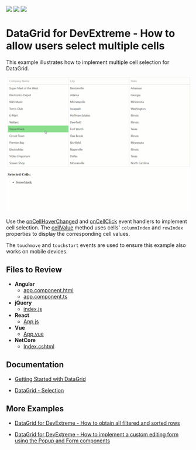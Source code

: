 <!-- default badges list -->
![](https://img.shields.io/endpoint?url=https://codecentral.devexpress.com/api/v1/VersionRange/486527353/21.2.4%2B)
[![](https://img.shields.io/badge/Open_in_DevExpress_Support_Center-FF7200?style=flat-square&logo=DevExpress&logoColor=white)](https://supportcenter.devexpress.com/ticket/details/T1085435)
[![](https://img.shields.io/badge/📖_How_to_use_DevExpress_Examples-e9f6fc?style=flat-square)](https://docs.devexpress.com/GeneralInformation/403183)
<!-- default badges end -->
# DataGrid for DevExtreme - How to allow users select multiple cells

This example illustrates how to implement multiple cell selection for DataGrid.

![Multiple Cell Selection](multiple-cell-selection.gif)

Use the [onCellHoverChanged](https://js.devexpress.com/Documentation/ApiReference/UI_Components/dxDataGrid/Configuration/#onCellHoverChanged) and [onCellClick](https://js.devexpress.com/Documentation/ApiReference/UI_Components/dxDataGrid/Configuration/#onCellClick) event handlers to implement cell selection. The [cellValue](https://js.devexpress.com/Documentation/ApiReference/UI_Components/dxDataGrid/Methods/#cellValuerowIndex_visibleColumnIndex_value) method uses cells' `columnIndex` and `rowIndex` properties to display the corresponding cell values.

The `touchmove` and `touchstart` events are used to ensure this example also works on mobile devices.

## Files to Review

- **Angular**
    - [app.component.html](Angular/src/app/app.component.html)
    - [app.component.ts](Angular/src/app/app.component.ts)
- **jQuery**
    - [index.js](jQuery/index.js)
- **React**
    - [App.js](React/src/App.js)
- **Vue**
    - [App.vue](Vue/src/App.vue)
- **NetCore**
    - [Index.cshtml](ASP/ASPMultipleSelection/Views/Home/Index.cshtml)

## Documentation

- [Getting Started with DataGrid](https://js.devexpress.com/Documentation/Guide/UI_Components/DataGrid/Getting_Started_with_DataGrid/)

- [DataGrid - Selection](https://js.devexpress.com/Documentation/Guide/UI_Components/DataGrid/Selection/)

## More Examples

- [DataGrid for DevExtreme - How to obtain all filtered and sorted rows](https://github.com/DevExpress-Examples/devextreme-datagrid-get-all-filtered-data)

- [DataGrid for DevExtreme - How to implement a custom editing form using the Popup and Form components](https://github.com/DevExpress-Examples/devextreme-datagrid-custom-editing-form)
